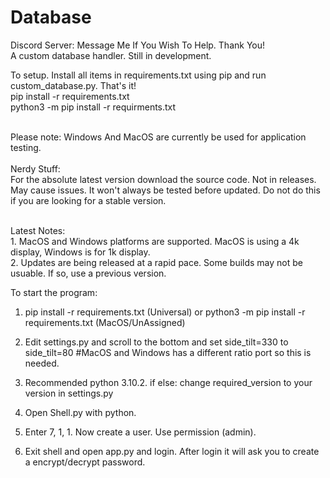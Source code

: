 # Database
Discord Server: Message Me If You Wish To Help. Thank You!
<br>A custom database handler. Still in development.

To setup. Install all items in requirements.txt using pip and run custom_database.py. That's it!
<br>pip install -r requirements.txt
<br>python3 -m pip install -r requirments.txt

<br>Please note: Windows And MacOS are currently be used for application testing.
<br><br>Nerdy Stuff:<br>For the absolute latest version download the source code. Not in releases. May cause issues. It won't always be tested before updated. Do not do this if you are looking for a stable version.

<br>Latest Notes:<br>1. MacOS and Windows platforms are supported. MacOS is using a 4k display, Windows is for 1k display.
<br>2. Updates are being released at a rapid pace. Some builds may not be usuable. If so, use a previous version.

To start the program:
1. pip install -r requirements.txt (Universal) or python3 -m pip install -r requirements.txt (MacOS/UnAssigned)

2. Edit settings.py and scroll to the bottom and set side_tilt=330 to side_tilt=80
#MacOS and Windows has a different ratio port so this is needed.

3. Recommended python 3.10.2. if else: change required_version to your version in settings.py

4. Open Shell.py with python.

5. Enter 7, 1, 1. Now create a user. Use permission (admin).

6. Exit shell and open app.py and login. After login it will ask you to create a encrypt/decrypt password.
